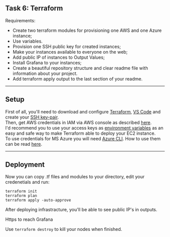 Task 6: Terraform
--------------
Requirements:
-	Create two terraform modules for provisioning one AWS and one Azure instance;
-	Use variables.
-	Provision one SSH public key for created instances;
-	Make your instances available to everyone on the web;
-	Add public IP of instances to Output Values;
-	Install Grafana to your instances;
-	Create a beautiful repository structure and clear readme file with information about your project.
-	Add terraform apply output to the last section of your readme.
_____________________
Setup
----------------------
First of all, you'll need to download and configure [Terraform](https://developer.hashicorp.com/terraform/downloads), [VS Code](https://code.visualstudio.com/download) and create your [SSH key-pair](https://adamtheautomator.com/add-ssh-key-to-vs-code/).\
Then, get AWS credentials in IAM via AWS console as described [here](https://docs.aws.amazon.com/general/latest/gr/aws-sec-cred-types.html).\
I'd recommend you to use your access keys as [environment variables](https://registry.terraform.io/providers/hashicorp/aws/2.34.0/docs#environment-variables) as an easy and safe way to make Terraform able to deploy your EC2 instance.\
To use credentials for MS Azure you will need [Azure CLI](https://learn.microsoft.com/en-us/cli/azure/install-azure-cli). How to use them can be read [here](https://registry.terraform.io/providers/hashicorp/azurerm/latest/docs/guides/azure_cli).
_________________
Deployment
---------------
Now you can copy .tf files and modules to your directory, edit your credenetials and run:
```
terraform init
terraform plan
terraform apply -auto-approve
```
After deploying infrastracture, you'll be able to see public IP's in outputs.

Https to reach Grafana

Use ```terraform destroy``` to kill your nodes when finished.
